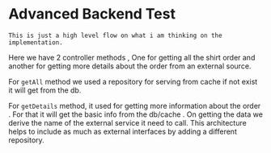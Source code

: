 # Advanced Backend Test

`This is just a high level flow on what i am thinking on the implementation.`

Here we have 2 controller methods , One for getting all the shirt order and another for getting more details about the order from an external source.

For `getAll` method we used a repository for serving from cache if not exist it will get from the db. 

For `getDetails` method, it used for getting more information about the order . For that it will get the basic info from the db/cache . On getting the data we derive the name of the external service it need to call. This architecture helps to include as much as external interfaces by adding a different repository.